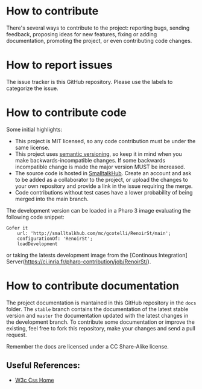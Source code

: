 How to contribute
=================

There's several ways to contribute to the project: reporting bugs, sending feedback, proposing ideas for new features, fixing or adding documentation, promoting the project, or even contributing code changes.

# How to report issues

The issue tracker is this GitHub repository. Please use the labels to categorize the issue. 

# How to contribute code

Some initial highlights:

- This project is MIT licensed, so any code contribution must be under the same license.
- This project uses [semantic versioning](http://semver.org/), so keep it in mind when you make backwards-incompatible changes. If some backwards incompatible change is made the major version MUST be increased.
- The source code is hosted in [SmalltalkHub](http://www.smalltalkhub.com). Create an account and ask to be added as a collaborator to the project, or upload the changes to your own repository and provide a link in the issue requiring the merge. 
- Code contributions without test cases have a lower probability of being merged into the main branch.

The development version can be loaded in a Pharo 3 image evaluating the following code snippet:
```smalltalk
Gofer it    
    url: 'http://smalltalkhub.com/mc/gcotelli/RenoirSt/main';
    configurationOf: 'RenoirSt';
    loadDevelopment
```
or taking the latests development image from the [Continous Integration] Server(https://ci.inria.fr/pharo-contribution/job/RenoirSt/).

# How to contribute documentation

The project documentation is mantained in this GitHub repository in the `docs` folder. The `stable` branch contains the documentation of the latest stable version and `master` the documentation updated with the latest changes in the development branch. To contribute some documentation or improve the existing, feel free to fork this repository, make your changes and send a pull request.

Remember the docs are licensed under a CC Share-Alike license. 

## Useful References:

- [W3c Css Home](http://www.w3.org/Style/CSS/)

